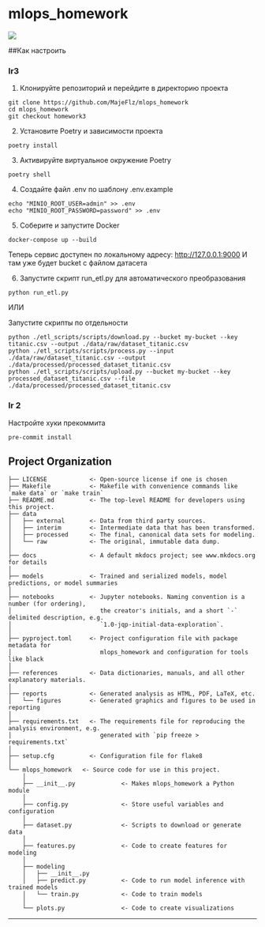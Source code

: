 # mlops_homework

<a target="_blank" href="https://cookiecutter-data-science.drivendata.org/">
    <img src="https://img.shields.io/badge/CCDS-Project%20template-328F97?logo=cookiecutter" />
</a>

##Как настроить

### lr3
1. Клонируйте репозиторий и перейдите в директорию проекта
	
```
git clone https://github.com/MajeFlz/mlops_homework
cd mlops_homework
git checkout homework3

```

2. Установите Poetry и зависимости проекта

```
poetry install
```

3. Активируйте виртуальное окружение Poetry
```
poetry shell
```

4. Создайте файл .env по шаблону .env.example

```
echo "MINIO_ROOT_USER=admin" >> .env
echo "MINIO_ROOT_PASSWORD=password" >> .env
```

5. Соберите и запустите Docker

```
docker-compose up --build
```
Теперь сервис доступен по локальному адресу: http://127.0.0.1:9000
И там уже будет bucket с файлом датасета

6. Запустите скрипт run_etl.py для автоматического преобразования
```
python run_etl.py
```
 ИЛИ
 
 Запустите скрипты по отдельности
```
python ./etl_scripts/scripts/download.py --bucket my-bucket --key titanic.csv --output ./data/raw/dataset_titanic.csv
python ./etl_scripts/scripts/process.py --input ./data/raw/dataset_titanic.csv --output ./data/processed/processed_dataset_titanic.csv
python ./etl_scripts/scripts/upload.py --bucket my-bucket --key processed_dataset_titanic.csv --file ./data/processed/processed_dataset_titanic.csv
 ```


### lr 2
Настройте хуки прекоммита

```
pre-commit install
```

## Project Organization

```
├── LICENSE            <- Open-source license if one is chosen
├── Makefile           <- Makefile with convenience commands like `make data` or `make train`
├── README.md          <- The top-level README for developers using this project.
├── data
│   ├── external       <- Data from third party sources.
│   ├── interim        <- Intermediate data that has been transformed.
│   ├── processed      <- The final, canonical data sets for modeling.
│   └── raw            <- The original, immutable data dump.
│
├── docs               <- A default mkdocs project; see www.mkdocs.org for details
│
├── models             <- Trained and serialized models, model predictions, or model summaries
│
├── notebooks          <- Jupyter notebooks. Naming convention is a number (for ordering),
│                         the creator's initials, and a short `-` delimited description, e.g.
│                         `1.0-jqp-initial-data-exploration`.
│
├── pyproject.toml     <- Project configuration file with package metadata for 
│                         mlops_homework and configuration for tools like black
│
├── references         <- Data dictionaries, manuals, and all other explanatory materials.
│
├── reports            <- Generated analysis as HTML, PDF, LaTeX, etc.
│   └── figures        <- Generated graphics and figures to be used in reporting
│
├── requirements.txt   <- The requirements file for reproducing the analysis environment, e.g.
│                         generated with `pip freeze > requirements.txt`
│
├── setup.cfg          <- Configuration file for flake8
│
└── mlops_homework   <- Source code for use in this project.
    │
    ├── __init__.py             <- Makes mlops_homework a Python module
    │
    ├── config.py               <- Store useful variables and configuration
    │
    ├── dataset.py              <- Scripts to download or generate data
    │
    ├── features.py             <- Code to create features for modeling
    │
    ├── modeling                
    │   ├── __init__.py 
    │   ├── predict.py          <- Code to run model inference with trained models          
    │   └── train.py            <- Code to train models
    │
    └── plots.py                <- Code to create visualizations
```

--------


